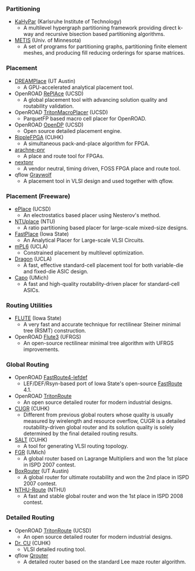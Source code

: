 ### Partitioning
- [KaHyPar](https://github.com/kahypar/kahypar) (Karlsruhe Institute of Technology)
  - A multilevel hypergraph partitioning framework providing direct k-way and recursive bisection based partitioning algorithms.
- [METIS](http://glaros.dtc.umn.edu/gkhome/views/metis) (Univ. of Minnesota)
  - A set of programs for partitioning graphs, partitioning finite element meshes, and producing fill reducing orderings for sparse matrices.

### Placement
 - [DREAMPlace](https://github.com/limbo018/DREAMPlace) (UT Austin)
   - A GPU-accelerated analytical placement tool.
 - OpenROAD [RePlAce](https://github.com/abk-openroad/RePlAce) (UCSD)
   - A global placement tool with advancing solution quality and routability validation.
 - OpenROAD [TritonMacroPlacer](https://github.com/The-OpenROAD-Project/TritonMacroPlace) (UCSD)
   - ParquetFP based macro cell placer for OpenROAD.
 - OpenROAD [OpenDP](https://github.com/The-OpenROAD-Project/OpenROAD/tree/master/src/opendp) (UCSD)
   - Open source detailed placement engine.
 - [RippleFPGA](https://github.com/cuhk-eda/ripple-fpga) (CUHK)
   - A simultaneous pack-and-place algorithm for FPGA.
 - [arachne-pnr](https://github.com/YosysHQ/arachne-pnr)
   - A place and route tool for FPGAs.
 - [nextpnr](https://github.com/YosysHQ/nextpnr)
   - A vendor neutral, timing driven, FOSS FPGA place and route tool.
 - qflow [Graywolf](https://github.com/rubund/graywolf)
   - A placement tool in VLSI design and used together with qflow.

### Placement (Freeware)
 - [ePlace](http://vlsi-cuda.ucsd.edu/~ljw/ePlace/index.html) (UCSD)
   - An electrostatics based placer using Nesterov's method.
 - [NTUplace](http://eda.ee.ntu.edu.tw/w04/download/ntuplace.php) (NTU)
   - A ratio partitioning based placer for large-scale mixed-size designs.
 - [FastPlace](http://vlsicad.eecs.umich.edu/BK/Slots/cache/www.public.iastate.edu/~nataraj/FastPlace.html) (Iowa State)
   - An Analytical Placer for Large-scale VLSI Circuits.
 - [mPL6](http://cadlab.cs.ucla.edu/cpmo/) (UCLA)
   - Constrained placement by multilevel optimization.
 - [Dragon](http://vlsicad.eecs.umich.edu/BK/Slots/cache/er.cs.ucla.edu/Dragon/) (UCLA)
   - A fast, effective standard-cell placement tool for both variable-die and fixed-die ASIC design.
 - [Capo](http://vlsicad.eecs.umich.edu/BK/PDtools/Capo/) (UMich)
   - A fast and high-quality routability-driven placer for standard-cell ASICs.

### Routing Utilities
 - [FLUTE](http://home.eng.iastate.edu/~cnchu/flute.html) (Iowa State)
   - A very fast and accurate technique for rectilinear Steiner minimal tree (RSMT) construction.
 - OpenROAD [Flute3](https://github.com/The-OpenROAD-Project/flute3) (UFRGS)
   - An open-source rectilinear minimal tree algorithm with UFRGS improvements.

### Global Routing
 - OpenROAD [FastRoute4-lefdef](https://github.com/The-OpenROAD-Project/FastRoute4-lefdef)
   - LEF/DEF/Rsyn-based port of Iowa State's open-source [FastRoute](http://home.engineering.iastate.edu/~cnchu/FastRoute.html) 4.1.
 - OpenROAD [TritonRoute](https://github.com/The-OpenROAD-Project/TritonRoute)
   - An open source detailed router for modern industrial designs.
 - [CUGR](https://github.com/cuhk-eda/cu-gr) (CUHK)
   - Different from previous global routers whose quality is usually measured by wirelength and resource overflow, CUGR is a detailed routability-driven global router and its solution quality is solely determined by the final detailed routing results.
 - [SALT](https://github.com/chengengjie/salt) (CUHK)
   - A tool for generating VLSI routing topology.
 - [FGR](http://vlsicad.eecs.umich.edu/BK/FGR/) (UMich)
   - A global router based on Lagrange Multipliers and won the 1st place in ISPD 2007 contest.
 - [BoxRouter](https://www.cerc.utexas.edu/utda/download/BoxRouter.htm) (UT Austin)
   - A global router for ultimate routability and won the 2nd place in ISPD 2007 contest.
 - [NTHU-Route](http://www.cs.nthu.edu.tw/~tcwang/nthuroute/) (NTHU)
   - A fast and stable global router and won the 1st place in ISPD 2008 contest.

### Detailed Routing
 - OpenROAD [TritonRoute](https://github.com/The-OpenROAD-Project/TritonRoute) (UCSD)
   - An open source detailed router for modern industrial designs.
 - [Dr. CU](https://github.com/cuhk-eda/dr-cu) (CUHK)
   - VLSI detailed routing tool.
 - qflow [Qrouter](http://opencircuitdesign.com/qrouter/)
   - A detailed router based on the standard Lee maze router algorithm.
